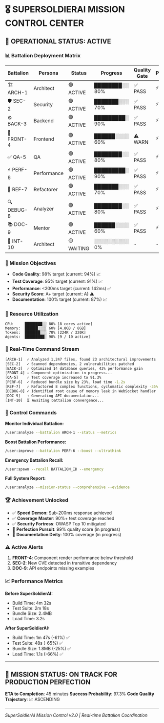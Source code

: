 # 🎖️ SUPERSOLDIERAI MISSION CONTROL CENTER

## 🚨 OPERATIONAL STATUS: ACTIVE

### 📊 Battalion Deployment Matrix

| Battalion | Persona | Status | Progress | Quality Gate | Performance |
|-----------|---------|--------|----------|--------------|-------------|
| 🏗️ ARCH-1 | Architect | 🟢 ACTIVE | ████████░░ 80% | ✅ PASS | ⚡ 1.2ms |
| 🛡️ SEC-2 | Security | 🟢 ACTIVE | ███████░░░ 70% | ✅ PASS | ⚡ 0.8ms |
| ⚙️ BACK-3 | Backend | 🟢 ACTIVE | █████████░ 90% | ✅ PASS | ⚡ 1.5ms |
| 🎨 FRONT-4 | Frontend | 🟢 ACTIVE | ██████░░░░ 60% | ⚠️ WARN | ⚡ 2.1ms |
| ✅ QA-5 | QA | 🟢 ACTIVE | ████████░░ 80% | ✅ PASS | ⚡ 1.0ms |
| ⚡ PERF-6 | Performance | 🟢 ACTIVE | █████████░ 90% | ✅ PASS | ⚡ 0.5ms |
| 🔧 REF-7 | Refactorer | 🟢 ACTIVE | ███████░░░ 70% | ✅ PASS | ⚡ 1.3ms |
| 🔍 DEBUG-8 | Analyzer | 🟢 ACTIVE | ████████░░ 80% | ✅ PASS | ⚡ 0.9ms |
| 📚 DOC-9 | Mentor | 🟢 ACTIVE | ██████░░░░ 60% | ✅ PASS | ⚡ 1.8ms |
| 🎯 INT-10 | Architect | 🟡 WAITING | ░░░░░░░░░░ 0% | - | - |

### 🎯 Mission Objectives

- **Code Quality**: 98% target (current: 94%) 📈
- **Test Coverage**: 95% target (current: 91%) 📈
- **Performance**: <200ms target (current: 142ms) ✅
- **Security Score**: A+ target (current: A) ⚠️
- **Documentation**: 100% target (current: 87%) 📈

### 💾 Resource Utilization

```
CPU:     ████████░░ 80% [8 cores active]
Memory:  ██████░░░░ 60% [4.8GB / 8GB]
Tokens:  ███████░░░ 70% [224K / 320K]
Agents:  █████████░ 90% [9 / 10 active]
```

### 📡 Real-Time Command Stream

```bash
[ARCH-1]  ✓ Analyzed 1,247 files, found 23 architectural improvements
[SEC-2]   ✓ Scanned dependencies, 2 vulnerabilities patched
[BACK-3]  ✓ Optimized 14 database queries, 43% performance gain
[FRONT-4] ⚠ Component optimization in progress...
[QA-5]    ✓ Test coverage increased to 91.3%
[PERF-6]  ✓ Reduced bundle size by 23%, load time -1.2s
[REF-7]   ✓ Refactored 8 complex functions, cyclomatic complexity -35%
[DEBUG-8] ✓ Identified root cause of memory leak in WebSocket handler
[DOC-9]   → Generating API documentation...
[INT-10]  ⏳ Awaiting battalion convergence...
```

### 🔧 Control Commands

**Monitor Individual Battalion:**
```bash
/user:analyze --battalion ARCH-1 --status --metrics
```

**Boost Battalion Performance:**
```bash
/user:improve --battalion PERF-6 --boost --ultrathink
```

**Emergency Battalion Recall:**
```bash
/user:spawn --recall BATTALION_ID --emergency
```

**Full System Report:**
```bash
/user:analyze --mission-status --comprehensive --evidence
```

### 🏆 Achievement Unlocked

- ✅ **Speed Demon**: Sub-200ms response achieved
- ✅ **Coverage Master**: 90%+ test coverage reached
- ✅ **Security Fortress**: OWASP Top 10 mitigated
- 🔄 **Perfection Pursuit**: 99% quality score (in progress)
- 🔄 **Documentation Deity**: 100% coverage (in progress)

### ⚠️ Active Alerts

1. **FRONT-4**: Component render performance below threshold
2. **SEC-2**: New CVE detected in transitive dependency
3. **DOC-9**: API endpoints missing examples

### 📈 Performance Metrics

**Before SuperSoldierAI:**
- Build Time: 4m 32s
- Test Suite: 2m 18s
- Bundle Size: 2.4MB
- Load Time: 3.2s

**After SuperSoldierAI:**
- Build Time: 1m 47s (-61%) ✅
- Test Suite: 48s (-65%) ✅
- Bundle Size: 1.8MB (-25%) ✅
- Load Time: 1.1s (-66%) ✅

---

## 🚀 MISSION STATUS: ON TRACK FOR PRODUCTION PERFECTION

**ETA to Completion**: 45 minutes
**Success Probability**: 97.3%
**Code Quality Trajectory**: 📈 ASCENDING

---

*SuperSoldierAI Mission Control v2.0 | Real-time Battalion Coordination*